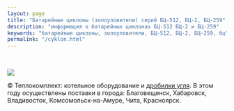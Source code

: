 ```yaml
---
layout: page
title: "Батарейные циклоны (золоуловители) серий БЦ-512, БЦ-2, БЦ-259"
description: "информация о батарейных циклонах БЦ-512 БЦ-2 и БЦ-259"
keywords: "батарейные циклоны, золоуловители, БЦ-512, БЦ-2, БЦ-259, бц"
permalink: "/cyklon.html"
---
```




  

![](//mc.yandex.ru/watch/143177)


</td>  
<td>



© Теплокомплект: котельное оборудование и [дробилки угля](/valkovaya_drobilka.html). В этом году осуществлены поставки в города: Благовещенск, Хабаровск, Владивосток, Комсомольск-на-Амуре, Чита, Красноярск. 



